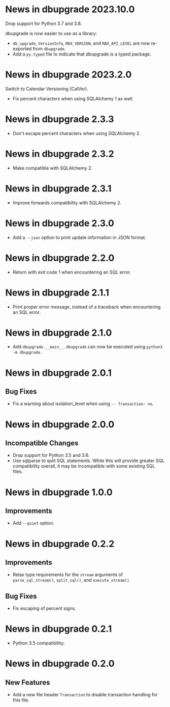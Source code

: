# News in dbupgrade 2023.10.0

Drop support for Python 3.7 and 3.8.

dbupgrade is now easier to use as a library:
  - `db_upgrade`, `VersionInfo`, `MAX_VERSION`, and `MAX_API_LEVEL` are now
    re-exported from `dbupgrade`.
  - Add a `py.typed` file to indicate that dbupgrade is a typed package.

# News in dbupgrade 2023.2.0

Switch to Calendar Versioning (CalVer).

- Fix percent characters when using SQLAlchemy 1 as well.

# News in dbupgrade 2.3.3

- Don't escape percent characters when using SQLAlchemy 2.

# News in dbupgrade 2.3.2

- Make compatible with SQLAlchemy 2.

# News in dbupgrade 2.3.1

- Improve forwards compatibility with SQLAlchemy 2.

# News in dbupgrade 2.3.0

- Add a `--json` option to print update information in JSON format.

# News in dbupgrade 2.2.0

- Return with exit code 1 when encountering an SQL error.

# News in dbupgrade 2.1.1

- Print proper error message, instead of a traceback when encountering
  an SQL error.

# News in dbupgrade 2.1.0

- Add `dbupgrade.__main__`. `dbupgrade` can now be executed using
  `python3 -m dbupgrade`.

# News in dbupgrade 2.0.1

## Bug Fixes

- Fix a warning about isolation_level when using `-- Transaction: no`.

# News in dbupgrade 2.0.0

## Incompatible Changes

- Drop support for Python 3.5 and 3.6.
- Use sqlparse to split SQL statements. While this will provide greater
  SQL compatibility overall, it may be incompatible with some existing
  SQL files.

# News in dbupgrade 1.0.0

## Improvements

- Add `--quiet` option.

# News in dbupgrade 0.2.2

## Improvements

- Relax type requirements for the `stream` arguments of
  `parse_sql_stream()`, `split_sql()`, and `execute_stream()`.

## Bug Fixes

- Fix escaping of percent signs.

# News in dbupgrade 0.2.1

- Python 3.5 compatibility.

# News in dbupgrade 0.2.0

## New Features

- Add a new file header `Transaction` to disable transaction handling
  for this file.
